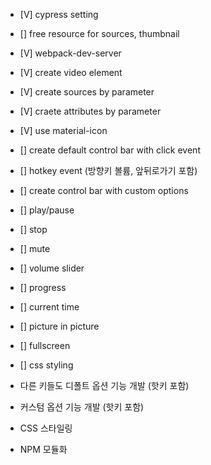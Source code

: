 - [V] cypress setting
- [] free resource for sources, thumbnail
- [V] webpack-dev-server
- [V] create video element
- [V] create sources by parameter
- [V] craete attributes by parameter
- [V] use material-icon
- [] create default control bar with click event
- [] hotkey event (방향키 볼륨, 앞뒤로가기 포함)
- [] create control bar with custom options

- [] play/pause
- [] stop
- [] mute
- [] volume slider
- [] progress
- [] current time
- [] picture in picture
- [] fullscreen

- [] css styling

- 다른 키들도 디폴트 옵션 기능 개발 (핫키 포함)
- 커스텀 옵션 기능 개발 (핫키 포함)
- CSS 스타일링
- NPM 모듈화
